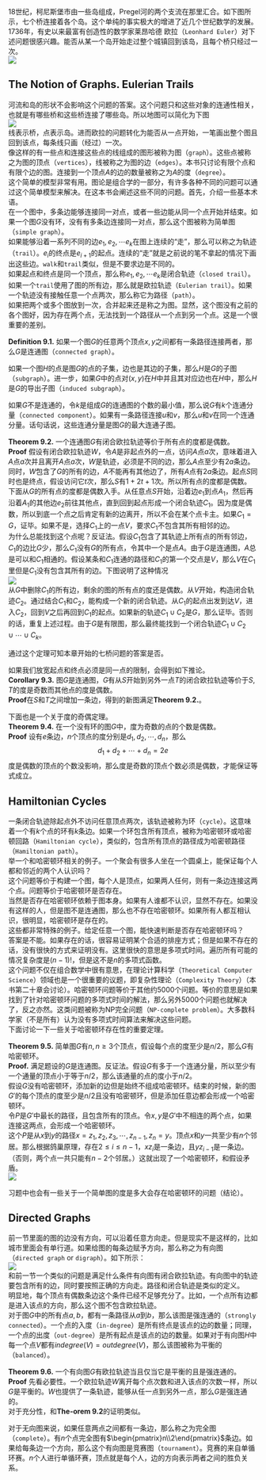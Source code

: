 18世纪，柯尼斯堡市由一些岛组成，Pregel河的两个支流在那里汇合。如下图所示，七个桥连接着各个岛。这个单纯的事实极大的增进了近几个世纪数学的发展。1736年，有史以来最富有创造性的数学家莱昂哈德 欧拉（`Leonhard Euler`）对下述问题很感兴趣。能否从某一个岛开始走过整个城镇回到该岛，且每个桥只经过一次。  
![](0901.png)

## The Notion of Graphs. Eulerian Trails
河流和岛的形状不会影响这个问题的答案。这个问题只和这些对象的连通性相关，也就是有哪些桥和这些桥连接了哪些岛。所以地图可以简化为下图  
![](0902.png)  
线表示桥，点表示岛。进而欧拉的问题转化为能否从一点开始，一笔画出整个图且回到该点，每条线只画（经过）一次。  
像这样的有一些点和连接这些点的线组成的图形被称为图（`graph`）。这些点被称之为图的顶点（`vertices`），线被称之为图的边（`edges`）。本书只讨论有限个点和有限个边的图。连接到一个顶点$A$的边的数量被称之为$A$的度（`degree`）。  
这个简单的模型非常有用。图论是组合学的一部分，有许多各种不同的问题可以通过这个简单模型来解决。在这本书会阐述这些不同的问题。首先，介绍一些基本术语。  
在一个图中，多条边能够连接同一对点，或者一些边能从同一个点开始并结束。如果一个图$G$没有环，没有有多条边连接同一对点，那么这个图被称为简单图（`simple graph`）。  
如果能够沿着一系列不同的边$e_1,e_2,\cdots e_k$在图上连续的“走”，那么可以称之为轨迹（`trail`）。$e_i$的终点是$e_{i+1}$的起点。连续的“走”就是之前说的笔不拿起的情况下画出这些边。`walk`和`trail`类似，但是不要求边是不同的。  
如果起点和终点是同一个顶点，那么称$e_1,e_2,\cdots e_k$是闭合轨迹（`closed trail`）。如果一个`trail`使用了图的所有边，那么就是欧拉轨迹（`Eulerian trail`）。如果一个轨迹没有接触任意一个点两次，那么称它为路径（`path`）。  
如果把两个或多个图放到一次，合并起来还是称之为图。显然，这个图没有之前的各个图好，因为存在两个点，无法找到一个路径从一个点到另一个点。这是一个很重要的差别。

**Definition 9.1.** 如果一个图$G$的任意两个顶点$x,y$之间都有一条路径连接两者，那么$G$是连通图（`connected graph`）。

如果一个图$H$的点是图$G$的点的子集，边也是其边的子集，那么$H$是$G$的子图（`subgraph`）。进一步，如果$G$中的点对$(x,y)$在$H$中并且其对应边也在$H$中，那么$H$是$G$的导出子图（`induced subgraph`）。

如果$G$不是连通的，令$k$是组成$G$的连通图的个数的最小值，那么说$G$有$k$个连通分量（`connected component`）。如果有一条路径连接$u$和$v$，那么$u$和$v$在同一个连通分量。话句话说，这些连通分量是图$G$的最大连通子图。

**Theorem 9.2.** 一个连通图$G$有闭合欧拉轨迹等价于所有点的度都是偶数。  
**Proof** 假设有闭合欧拉轨迹$W$，令$A$是非起点外的一点，访问$A$点$a$次，意味着进入$A$点$a$次并且离开$A$点$a$次，$W$是轨迹，必须是不同的边，那么$A$点至少有$2a$条边。同时，$W$包含了$G$的所有的边，$A$不能再有其他边了，所有$A$点有$2a$条边。起点$S$同时也是终点，假设访问它$t$次，那么$S$有$1+2t+1$次。所以所有点的度都是偶数。  
下面从$G$的所有点的度都是偶数入手。从任意点$S$开始，沿着边$e_1$到点$A_1$，然后再沿着$A_1$的其他边$e_2$前往其他点，直到回到起点形成一个闭合轨迹$C_1$。因为度是偶数，所以到底一个点之后肯定有新的边离开，所以不会在某个点卡主。如果$C_1=G$，证毕。如果不是，选择$C_1$上的一点$V$，要求$C_1$不包含其所有相邻的边。  
为什么总能找到这个点呢？反证法。假设$C_1$包含了其轨迹上所有点的所有邻边，$C_1$的边比$G$少，那么$C_1$没有$G$的所有点，令其中一个是点$A$。由于$G$是连通图，$A$总是可以和$C_1$相通的。假设某条和$C_1$连通的路径和$C_1$的第一个交点是$V$，那么$V$在$C_1$里但是$C_1$没有包含其所有的边。下图说明了这种情况  
![](0903.png)  
从$G$中删除$C_1$的所有边，剩余的图的所有点的度还是偶数。从$V$开始，构造闭合轨迹$C_2$。通过结合$C_1$和$C_2$，能构成一个新的闭合轨迹。从$C_1$的起点出发到达$V$，进入$C_2$，回到$V$之后再回到$C_1$的起点。如果新的轨迹$C_1 \cup C_2$是$G$，那么证毕。否则的话，重复上述过程。由于$G$是有限图，那么最终能找到一个闭合轨迹$C_1 \cup C_2 \cup \cdots \cup C_k$。

通过这个定理可知本章开始的七桥问题的答案是否。

如果我们放宽起点和终点必须是同一点的限制，会得到如下推论。  
**Corollary 9.3.** 图$G$是连通图，$G$有从$S$开始到另外一点$T$的闭合欧拉轨迹等价于$S,T$的度是奇数而其他点的度是偶数。  
**Proof**在$S$和$T$之间增加一条边，得到的新图满足**Theorem 9.2.**。

下面也是一个关于度的奇偶定理。  
**Theorem 9.4.** 在一个没有环的图$G$中，度为奇数的点的个数是偶数。  
**Proof** 设有$e$条边，$n$个顶点的度分别是$d_1, d_2, \cdots, d_n$，那么
$$d_1+d_2+\cdots+d_n=2e$$
度是偶数的顶点的个数没影响，那么度是奇数的顶点个数必须是偶数，才能保证等式成立。

## Hamiltonian Cycles
一条闭合轨迹除起点外不访问任意顶点两次，该轨迹被称为环（`cycle`）。这意味着一个有$k$个点的环有$k$条边。如果一个环包含所有顶点，被称为哈密顿环或哈密顿回路（`Hamiltonian cycle`），类似的，包含所有顶点的路径成为哈密顿路径（`Hamiltonian path`）。  
举一个和哈密顿环相关的例子。一个聚会有很多人坐在一个圆桌上，能保证每个人都和邻近的两个人认识吗？  
这个问题等价于构建一个图，每个人是顶点，如果两人任何，则有一条边连接这两个点。问题等价于哈密顿环是否存在。  
当然是否存在哈密顿环依赖于图本身。如果有人谁都不认识，显然不存在。如果没有这样的人，但是图不是连通图，那么也不存在哈密顿环。如果所有人都互相认识，很明显，哈密顿环是存在的。  
这些都非常特殊的例子。给定任意一个图，能快速判断是否存在哈密顿环吗？  
答案是不能。如果存在的话，很容易证明某个合适的排座方式；但是如果不存在的话，没有很快的方式来证明没有。这里很快的意思是多项式时间。遍历所有可能的情况复杂度是$(n-1)!$，但是这不是$n$的多项式函数。  
这个问题不仅在组合数学中很有意思，在理论计算科学（`Theoretical Computer Science`）领域也是一个很重要的议题，即复杂性理论（`Complexity Theory`）（本书第二十章会讨论）。哈密顿环问题等价于其他约5000个问题。等价的意思是如果找到了针对哈密顿环问题的多项式时间的解法，那么另外5000个问题也就解决了，反之亦然。这类问题被称为NP完全问题（`NP-complete problem`）。大多数科学家（不是所有）认为没有多项式时间算法来解决这些问题。  
下面讨论一下一些关于哈密顿环存在性的重要定理。

**Theorem 9.5.** 简单图$G$有$n, n\geq 3$个顶点，假设每个点的度至少是$n/2$，那么$G$有哈密顿环。  
**Proof.** 满足题设的$G$是连通图。反证法。假设$G$有多于一个连通分量，所以至少有一个通量的顶点小于等于$n/2$，那么该通量的点的度小于$n/2$。  
假设$G$没有哈密顿环，添加新的边但是始终不组成哈密顿环。结束的时候，新的图$G'$的每个顶点的度至少是$n/2$且没有哈密顿环，但是添加任意边都会形成一个哈密顿环。  
令$P$是$G'$中最长的路径，且包含所有的顶点。令$x,y$是$G'$中不相连的两个点，如果连接这两点，会形成一个哈密顿环。  
这个$P$是从$x$到$y$的路径$x=z_1,z_2,z_3,\cdots,z_{n-1},z_n=y$。顶点$x$和$y$一共至少有$n$个邻居。那么根据鸽巢原理，存在$2\leq i\leq n-1$，$xz_i$是一条边，且$yz_{i-1}$是一条边。（否则，两个点一共只能有$n-2$个邻居。）这就出现了一个哈密顿环，和假设矛盾。  
![](0904.png)

习题中也会有一些关于一个简单图的度是多大会存在哈密顿环的问题（结论）。

## Directed Graphs
前一节里面的图的边没有方向，可以沿着任意方向走。但是现实不是这样的，比如城市里面会有单行道。如果给图的每条边赋予方向，那么称之为有向图（`directed graph` or `digraph`）。如下所示：  
![](0905.png)  
和前一节一个类似的问题是满足什么条件有向图有闭合欧拉轨迹。有向图中的轨迹要包含所有的边，同时要按照正确的方向走。路径和闭合轨迹是类似的定义。  
明显地，每个顶点有偶数条边这个条件已经不足够充分了。比如，一个点所有边都是进入该点的方向，那么这个图不包含欧拉轨迹。  
对于图$G$中的所有点$a,b$，都有一条路径从$a$到$b$，那么该图是强连通的（`strongly connected`）。一个点的入度（`in-degree`）是所有终点是该点的边的数量；同理，一个点的出度（`out-degree`）是所有起点是该点的边的数量。如果对于有向图$H$中每一个点$V$都有$indegree(V)=outdegree(V)$，那么该图被称为平衡的（`balanced`）。

**Theorem 9.6.** 一个有向图$G$有欧拉轨迹当且仅当它是平衡的且是强连通的。  
**Proof** 先看必要性。一个欧拉轨迹$W$离开每个点次数和进入该点的次数一样，所以$G$是平衡的。$W$也提供了一条轨迹，能够从任一点到另外一点，那么$G$是强连通的。  
对于充分性，和**The-orem 9.2**的证明类似。

对于无向图来说，如果任意两点之间都有一条边，那么称之为完全图（`complete`）。有$n$个点完全图有$\begin{pmatrix}n\\2\end{pmatrix}$条边。如果给每条边一个方向，那么这个有向图是竞赛图（`tournament`）。竞赛的来自单循环赛。$n$个人进行单循环赛，顶点就是每个人，边的方向表示两者之间的胜负关系。
